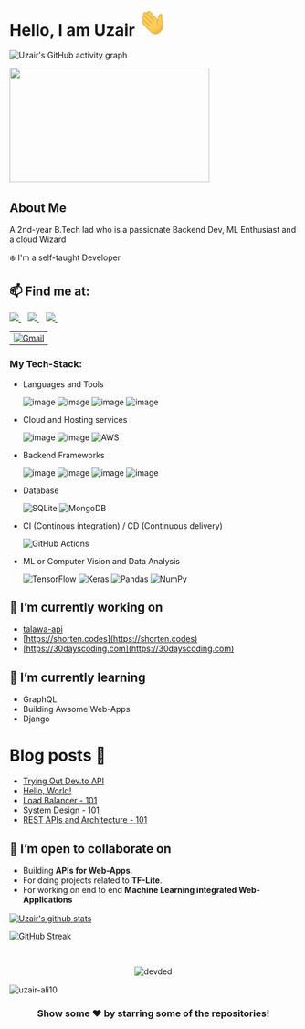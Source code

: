 # Hello, I am Uzair <img src="https://raw.githubusercontent.com/ABSphreak/ABSphreak/master/gifs/Hi.gif" width="50px">

![Uzair's GitHub activity graph](https://activity-graph.herokuapp.com/graph?username=uzair-ali10&theme=react-dark&hide_border=true&area=true)

<img height=200 width=350 src="avatar.png">

## About Me

A 2nd-year B.Tech lad who is a passionate Backend Dev, ML Enthusiast and a cloud Wizard

❄️ I'm a self-taught Developer
## 📫 Find me at:

<table>
  <tr>
    <a href="https://www.linkedin.com/in/uzair-ali-9285261ba/">
    <img src="https://img.shields.io/badge/linkedin-%230077B5.svg?&style=for-the-badge&logo=linkedin&logoColor=white" />
  </a>&nbsp;&nbsp;
   <td><a href="mailto:the.uzairali10@gmail.com"><img src="https://img.shields.io/badge/Gmail-D14836?style=for-the-badge&logo=gmail&logoColor=white" alt="Gmail"></a></td>
  <a href="https://www.instagram.com/zohan.ali__/">
    <img src="https://img.shields.io/badge/instagram-%23E4405F.svg?&style=for-the-badge&logo=instagram&logoColor=white" />        
  </a>&nbsp;&nbsp;
    <a href="https://leetcode.com/uzair-ali10/">
    <img src="https://img.shields.io/badge/-LeetCode-FFA116?style=for-the-badge&logo=LeetCode&logoColor=black" />        
  </a>&nbsp;&nbsp;
</table>

### My Tech-Stack:
* Languages and Tools

  ![image](https://img.shields.io/badge/C%2B%2B-00599C?style=for-the-badge&logo=c%2B%2B&logoColor=white)
  ![image](https://img.shields.io/badge/Python-14354C?style=for-the-badge&logo=python&logoColor=white)
  ![image](https://img.shields.io/badge/JavaScript-F7DF1E?style=for-the-badge&logo=javascript&logoColor=black)
  ![image](https://img.shields.io/badge/Postman-FF6C37?style=for-the-badge&logo=Postman&logoColor=white)

* Cloud and Hosting services

  ![image](https://img.shields.io/badge/Microsoft_Azure-0089D6?style=for-the-badge&logo=microsoft-azure&logoColor=white)
  ![image](https://img.shields.io/badge/Google_Cloud-4285F4?style=for-the-badge&logo=google-cloud&logoColor=white)
  <img alt="AWS" src="https://img.shields.io/badge/AWS%20-%23FF9900.svg?&style=for-the-badge&logo=amazon-aws&logoColor=white"/>


* Backend Frameworks


  ![image](https://img.shields.io/badge/Node.js-339933?style=for-the-badge&logo=nodedotjs&logoColor=white)
  ![image](https://img.shields.io/badge/npm-CB3837?style=for-the-badge&logo=npm&logoColor=white)
  ![image](https://img.shields.io/badge/Yarn-2C8EBB?style=for-the-badge&logo=yarn&logoColor=white)
  ![image](https://img.shields.io/badge/Express.js-000000?style=for-the-badge&logo=express&logoColor=white)



* Database

  <img alt="SQLite" src ="https://img.shields.io/badge/sqlite-%2307405e.svg?&style=for-the-badge&logo=sqlite&logoColor=white"/>
  <img alt="MongoDB" src ="https://img.shields.io/badge/MongoDB-4EA94B?style=for-the-badge&logo=mongodb&logoColor=white"/>

* CI (Continous integration) / CD (Continuous delivery)

  <img alt="GitHub Actions" src="https://img.shields.io/badge/github%20actions%20-%232671E5.svg?&style=for-the-badge&logo=github%20actions&logoColor=white"/>

* ML or Computer Vision and Data Analysis

  <img alt="TensorFlow" src="https://img.shields.io/badge/TensorFlow%20-%23FF6F00.svg?&style=for-the-badge&logo=TensorFlow&logoColor=white" />
  <img alt="Keras" src="https://img.shields.io/badge/Keras%20-%23D00000.svg?&style=for-the-badge&logo=Keras&logoColor=white"/>
  <img alt="Pandas" src="https://img.shields.io/badge/pandas%20-%23150458.svg?&style=for-the-badge&logo=pandas&logoColor=white" />
  <img alt="NumPy" src="https://img.shields.io/badge/numpy%20-%23013243.svg?&style=for-the-badge&logo=numpy&logoColor=white" />


 

## 🔭 I’m currently working on
* [talawa-api](https://github.com/PalisadoesFoundation/talawa-api)
* [https://shorten.codes](https://shorten.codes)
* [https://30dayscoding.com](https://30dayscoding.com)

## 🌱 I’m currently learning

* GraphQL
* Building Awsome Web-Apps
* Django

# Blog posts 📝
<!-- BLOG-POST-LIST:START -->
- [Trying Out Dev.to API](https://dev.to/uzairali10/trying-out-dev-to-api-3hd4)
- [Hello, World!](https://dev.to/uzairali10/hello-world-ikf)
- [Load Balancer - 101](https://dev.to/uzairali10/load-balancer-101-4jl9)
- [System Design - 101](https://dev.to/uzairali10/system-design-101-170o)
- [REST APIs and Architecture - 101](https://dev.to/uzairali10/rest-apis-and-architecture-101-236f)
<!-- BLOG-POST-LIST:END -->


## 👯 I’m open to collaborate on

* Building **APIs for Web-Apps**.
* For doing projects related to **TF-Lite**.
* For working on end to end **Machine Learning integrated Web-Applications**

<a href="https://github.com/uzair-ali10">
 <img align="center" src="https://github-readme-stats.vercel.app/api?username=uzair-ali10&show_icons=true&theme=dark&line_height=27&title_color=2EDDD5&bg_color=000000&hide_border=1" alt="Uzair's github stats"/>
</a>

![GitHub Streak](https://github-readme-streak-stats.herokuapp.com?user=uzair-ali10&theme=great-gatsby&hide_border=true&sideNums=2EDDD5&background=000000&ring=1CC6DD&border=DD2727&currStreakNum=2ACBDD)

<br>
<p align="center"> <img src="https://komarev.com/ghpvc/?username=uzair-ali10" alt="devded" /> </p>

<p><img align="center" src="https://github-readme-stats.vercel.app/api/top-langs?username=uzair-ali10&show_icons=true&locale=en&layout=compact&bg_color=000000&hide_border=1&title_color=2EDDD5"" alt="uzair-ali10" /></p>

<div align="center">
  
### Show some ❤️ by starring some of the repositories!

</div>
